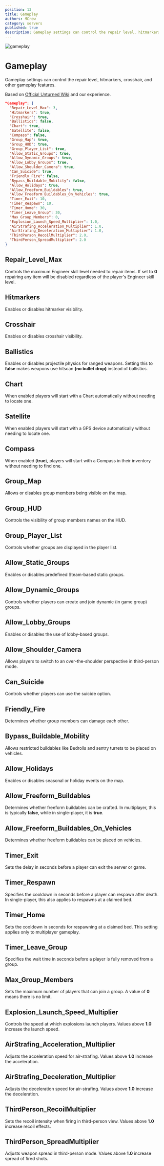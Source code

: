 ```yaml
---
position: 13
title: Gameplay
authors: MCrow
category: servers
published: true
description: Gameplay settings can control the repair level, hitmarkers, crosshair, and other gameplay features.
---
```

![gameplay](assets/gameplay.png)

# Gameplay
Gameplay settings can control the repair level, hitmarkers, crosshair, and other gameplay features.

Based on [Official Unturned Wiki](https://unturned.wiki.gg/wiki/Gameplay_config#Gameplay) and our experience.

```json
"Gameplay": {
  "Repair_Level_Max": 3,
  "Hitmarkers": true,
  "Crosshair": true,
  "Ballistics": false,
  "Chart": true,
  "Satellite": false,
  "Compass": false,
  "Group_Map": true,
  "Group_HUD": true,
  "Group_Player_List": true,
  "Allow_Static_Groups": true,
  "Allow_Dynamic_Groups": true,
  "Allow_Lobby_Groups": true,
  "Allow_Shoulder_Camera": true,
  "Can_Suicide": true,
  "Friendly_Fire": false,
  "Bypass_Buildable_Mobility": false,
  "Allow_Holidays": true,
  "Allow_Freeform_Buildables": true,
  "Allow_Freeform_Buildables_On_Vehicles": true,
  "Timer_Exit": 10,
  "Timer_Respawn": 10,
  "Timer_Home": 30,
  "Timer_Leave_Group": 30,
  "Max_Group_Members": 0,
  "Explosion_Launch_Speed_Multiplier": 1.0,
  "AirStrafing_Acceleration_Multiplier": 1.0,
  "AirStrafing_Deceleration_Multiplier": 1.0,
  "ThirdPerson_RecoilMultiplier": 2.0,
  "ThirdPerson_SpreadMultiplier": 2.0
}
```

## Repair_Level_Max
Controls the maximum Engineer skill level needed to repair items. If set to **0** repairing any item will be disabled regardless of the player's Engineer skill level.

## Hitmarkers
Enables or disables hitmarker visibility.

## Crosshair
Enables or disables crosshair visibility.

## Ballistics
Enables or disables projectile physics for ranged weapons. Setting this to **false** makes weapons use hitscan **(no bullet drop)** instead of ballistics.

## Chart
When enabled players will start with a Chart automatically without needing to locate one.

## Satellite
When enabled players will start with a GPS device automatically without needing to locate one.

## Compass
When enabled (**true**), players will start with a Compass in their inventory without needing to find one.

## Group_Map
Allows or disables group members being visible on the map.

## Group_HUD
Controls the visibility of group members names on the HUD.

## Group_Player_List
Controls whether groups are displayed in the player list.

## Allow_Static_Groups
Enables or disables predefined Steam-based static groups.

## Allow_Dynamic_Groups
Controls whether players can create and join dynamic (in game group) groups.

## Allow_Lobby_Groups
Enables or disables the use of lobby-based groups.

## Allow_Shoulder_Camera
Allows players to switch to an over-the-shoulder perspective in third-person mode.

## Can_Suicide
Controls whether players can use the suicide option.

## Friendly_Fire
Determines whether group members can damage each other.

## Bypass_Buildable_Mobility
Allows restricted buildables like Bedrolls and sentry turrets to be placed on vehicles.

## Allow_Holidays
Enables or disables seasonal or holiday events on the map.

## Allow_Freeform_Buildables
Determines whether freeform buildables can be crafted. In multiplayer, this is typically **false**, while in single-player, it is **true**.

## Allow_Freeform_Buildables_On_Vehicles
Determines whether freeform buildables can be placed on vehicles.

## Timer_Exit
Sets the delay in seconds before a player can exit the server or game.

## Timer_Respawn
Specifies the cooldown in seconds before a player can respawn after death. In single-player, this also applies to respawns at a claimed bed.

## Timer_Home
Sets the cooldown in seconds for respawning at a claimed bed. This setting applies only to multiplayer gameplay.

## Timer_Leave_Group
Specifies the wait time in seconds before a player is fully removed from a group.

## Max_Group_Members
Sets the maximum number of players that can join a group. A value of **0** means there is no limit.

## Explosion_Launch_Speed_Multiplier
Controls the speed at which explosions launch players. Values above **1.0** increase the launch speed.

## AirStrafing_Acceleration_Multiplier
Adjusts the acceleration speed for air-strafing. Values above **1.0** increase the acceleration.

## AirStrafing_Deceleration_Multiplier
Adjusts the deceleration speed for air-strafing. Values above **1.0** increase the deceleration.

## ThirdPerson_RecoilMultiplier
Sets the recoil intensity when firing in third-person view. Values above **1.0** increase recoil effects.

## ThirdPerson_SpreadMultiplier
Adjusts weapon spread in third-person mode. Values above **1.0** increase spread of fired shots.
